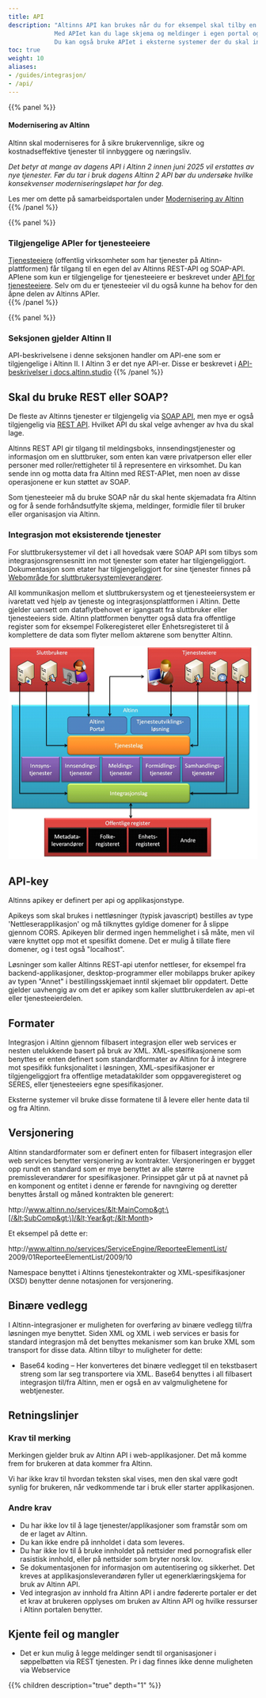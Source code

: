 ```yaml
---
title: API
description: "Altinns API kan brukes når du for eksempel skal tilby en nettløsning eller app der sluttbrukere logger på for å utføre operasjoner mot Altinn.
             Med APIet kan du lage skjema og meldinger i egen portal og styre hvem som skal ha tilgang til en tjeneste.
             Du kan også bruke APIet i eksterne systemer der du skal integrere deg mot eksisterende tjenester som etater har tilgjengeliggjort."
toc: true
weight: 10
aliases:
- /guides/integrasjon/
- /api/
---
```

{{% panel %}}
#### Modernisering av Altinn
Altinn skal moderniseres for å sikre brukervennlige, sikre og kostnadseffektive tjenester til innbyggere og næringsliv.

*Det betyr at mange av dagens API i Altinn 2 innen juni 2025 vil erstattes av nye tjenester.
Før du tar i bruk dagens Altinn 2 API bør du undersøke hvilke konsekvenser moderniseringsløpet har for deg.*

Les mer om dette på samarbeidsportalen under [Modernisering av Altinn](https://samarbeid.digdir.no/eformidling/modernisering-av-altinn/1799)
{{% /panel %}}

{{% panel %}}
### Tilgjengelige APIer for tjenesteeiere
[Tjenesteeiere](https://www.altinndigital.no/kom-i-gang/) (offentlig virksomheter som har tjenester på Altinn-plattformen)
får tilgang til en egen del av Altinns REST-API og SOAP-API. APIene som kun er tilgjengelige for tjenesteeiere er beskrevet under [API for tjenesteeiere](/docs/api/api-tjenesteeiere/).
Selv om du er tjenesteeier vil du også kunne ha behov for den åpne delen av Altinns APIer.  
{{% /panel %}}

{{% panel %}}
### Seksjonen gjelder Altinn II
API-beskrivelsene i denne seksjonen handler om API-ene som er tilgjengelige i Altinn II. I Altinn 3 er det nye API-er. Disse er beskrevet i [API-beskrivelser i docs.altinn.studio](https://docs.altinn.studio/teknologi/altinnstudio/altinn-api/)
{{% /panel %}}

## Skal du bruke REST eller SOAP?
De fleste av Altinns tjenester er tilgjengelig via [SOAP API](/docs/api/soap-api), men mye er også tilgjengelig via [REST API](/docs/api/rest-api).
Hvilket API du skal velge avhenger av hva du skal lage.

Altinns REST API gir tilgang til meldingsboks, innsendingstjenester og informasjon om en sluttbruker,
som enten kan være privatperson eller eller personer med roller/rettigheter til å representere en virksomhet.
Du kan sende inn og motta data fra Altinn med REST-APIet, men noen av disse operasjonene er kun støttet av SOAP. 

Som tjenesteeier må du bruke SOAP når du skal hente skjemadata fra Altinn og for å sende forhåndsutfylte skjema, meldinger, formidle filer til bruker eller organisasjon via Altinn.

### Integrasjon mot eksisterende tjenester
For sluttbrukersystemer vil det i all hovedsak være SOAP API som tilbys som integrasjonsgrensesnitt inn mot tjenester som etater har tilgjengeliggjort.
Dokumentasjon som etater har tilgjengeliggjort for sine tjenester finnes på [Webområde for sluttbrukersystemleverandører](https://www.altinndigital.no/produkter/altinn-api-for-datasystem/tjenesteoversikt).

All kommunikasjon mellom et sluttbrukersystem og et tjenesteeiersystem er ivaretatt ved hjelp av tjeneste og integrasjonsplattformen i Altinn.
Dette gjelder uansett om dataflytbehovet er igangsatt fra sluttbruker eller tjenesteeiers side.
Altinn plattformen benytter også data fra offentlige register som for eksempel Folkeregisteret eller Enhetsregisteret til å komplettere de data som flyter mellom aktørene som benytter Altinn. 

![Integrasjonsskisse som viser systemer koblet mot Altinn](integrasjonsskisse.png "Overordnet integrasjonsskisse")

## API-key
Altinns apikey er definert per api og applikasjonstype.

Apikeys som skal brukes i nettløsninger (typisk javascript) bestilles av type 'Nettleserapplikasjon' og må tilknyttes gyldige domener for å slippe gjennom CORS.
Apikeyen blir dermed ingen hemmelighet i så måte, men vil være knyttet opp mot et spesifikt domene.
Det er mulig å tillate flere domener, og i test også "localhost".

Løsninger som kaller Altinns REST-api utenfor nettleser, for eksempel fra backend-applikasjoner, desktop-programmer eller mobilapps bruker apikey av typen "Annet" i bestillingsskjemaet
inntil skjemaet blir oppdatert. Dette gjelder uavhengig av om det er apikey som kaller sluttbrukerdelen av api-et eller tjenesteeierdelen.

## Formater
Integrasjon i Altinn gjennom filbasert integrasjon eller web services er nesten utelukkende basert på bruk av XML.
XML-spesifikasjonene som benyttes er enten definert som standardformater av Altinn for å integrere mot spesifikk funksjonalitet i løsningen,
XML-spesifikasjoner er tilgjengeliggjort fra offentlige metadatakilder som oppgaveregisteret og SERES, eller tjenesteeiers egne spesifikasjoner.

Eksterne systemer vil bruke disse formatene til å levere eller hente data til og fra Altinn.

## Versjonering

Altinn standardformater som er definert enten for filbasert integrasjon
eller web services benytter versjonering av kontrakter. Versjoneringen
er bygget opp rundt en standard som er mye benyttet av alle større
premissleverandører for spesifikasjoner. Prinsippet går ut på at navnet
på en komponent og entitet i denne er førende for navngiving og deretter
benyttes årstall og måned kontrakten ble generert:

http:<span></span>//www.altinn.no/services/&lt;MainComp&gt;\[/&lt;SubComp&gt;\]/&lt;Year&gt;/&lt;Month&gt;

Et eksempel på dette er:

http:<span></span>//www.altinn.no/services/ServiceEngine/ReporteeElementList/<br>2009/01ReporteeElementList/2009/10

Namespace benyttet i Altinns tjenestekontrakter og XML-spesifikasjoner
(XSD) benytter denne notasjonen for versjonering.

## Binære vedlegg

I Altinn-integrasjoner er muligheten for overføring av binære vedlegg
til/fra løsningen mye benyttet. Siden XML og XML i web services er basis
for standard integrasjon må det benyttes mekanismer som kan bruke XML
som transport for disse data. Altinn tilbyr to muligheter for dette:

-   Base64 koding – Her konverteres det binære vedlegget til en
    tekstbasert streng som lar seg transportere via XML. Base64 benyttes
    i all filbasert integrasjon til/fra Altinn, men er også en av
    valgmulighetene for webtjenester.

## Retningslinjer

### Krav til merking

Merkingen gjelder bruk av Altinn API i web-applikasjoner. Det må komme frem for brukeren at data kommer fra Altinn.

Vi har ikke krav til hvordan teksten skal vises, men den skal være godt synlig for brukeren, når vedkommende tar i bruk eller starter applikasjonen.

### Andre krav
 - Du har ikke lov til å lage tjenester/applikasjoner som framstår som om de er laget av Altinn.
 - Du kan ikke endre på innholdet i data som leveres.
 - Du har ikke lov til å bruke innholdet på nettsider med pornografisk eller rasistisk innhold, eller på nettsider som bryter norsk lov.
 - Se dokumentasjonen for informasjon om autentisering og sikkerhet. Det kreves at  applikasjonsleverandøren fyller ut egenerklæringskjema for bruk av Altinn API.
 - Ved integrasjon av innhold fra Altinn API i andre fødererte portaler er det et krav at brukeren opplyses om bruken av Altinn API og hvilke ressurser i Altinn portalen benytter.

## Kjente feil og mangler
- Det er kun mulig å legge meldinger sendt til organisasjoner i søppelbøtten via REST tjenesten. Pr i dag finnes ikke denne muligheten via Webservice


{{% children description="true" depth="1" %}}
